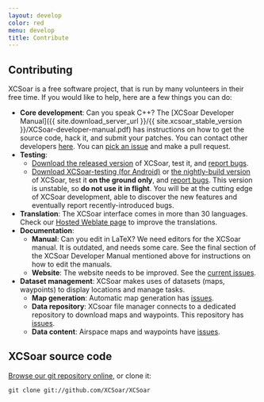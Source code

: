 ```yaml
---
layout: develop
color: red
menu: develop
title: Contribute
---
```


## Contributing

XCSoar is a free software project, that is run by many volunteers in their free time. 
If you would like to help, here are a few things you can do:

- **Core development**: Can you speak C++? The [XCSoar Developer Manual]({{ site.download_server_url }}/{{ site.xcsoar_stable_version }}/XCSoar-developer-manual.pdf) has instructions on how to get the source code, hack it, and submit your patches.  You can contact other developers [here](/contact/).
You can [pick an issue](https://github.com/XCSoar/XCSoar/issues) and make a pull request.
- **Testing**: 
	- [Download the released version](https://xcsoar.org/download/) of XCSoar, test it, and [report bugs](/develop/new_ticket.html).
	- [Download XCSoar-testing (for Android)](https://play.google.com/store/apps/details?id=org.xcsoar.testing) or [the nightly-build version](https://download.xcsoar.org/nightly_builds/) of XCSoar, test it **on the ground only**, and [report bugs](/develop/new_ticket.html). This version is unstable, so **do not use it in flight**. 
	You will be at the cutting edge of XCSoar development, able to discover the new features and eventually report recently-introduced bugs.
- **Translation**: The XCSoar interface comes in more than 30 languages. Check our [Hosted Weblate page](https://hosted.weblate.org/projects/xcsoar) to improve the translations.
- **Documentation**: 
	- **Manual**: Can you edit in LaTeX? We need editors for the XCSoar manual. It is outdated, and needs some care. See the final section of the XCSoar Developer Manual mentioned above for instructions on how to edit the manuals.
	- **Website**: The website needs to be improved. See the [current issues](https://github.com/XCSoar/website/issues).
- **Dataset management**: XCSoar makes uses of datasets (maps, waypoints) to display locations and manage tasks.
	- **Map generation**: Automatic map generation has [issues](https://github.com/XCSoar/xcsoar-mapgen-data/issues).
	- **Data repository**: XCsoar file manager connects to a dedicated repository to download maps and waypoints. This repository has [issues](https://github.com/XCSoar/xcsoar-data-repository/issues).
	- **Data content**: Airspace maps and waypoints have [issues](https://github.com/XCSoar/xcsoar-data-content/issues). 

## XCSoar source code

[Browse our git repository online](https://github.com/XCSoar/XCSoar), or clone it:

	git clone git://github.com/XCSoar/XCSoar

